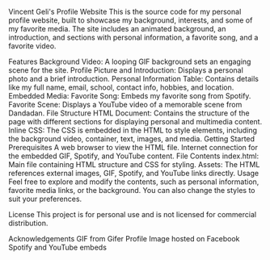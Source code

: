 Vincent Geli's Profile Website
This is the source code for my personal profile website, built to showcase my background, interests, and some of my favorite media. The site includes an animated background, an introduction, and sections with personal information, a favorite song, and a favorite video.

Features
Background Video: A looping GIF background sets an engaging scene for the site.
Profile Picture and Introduction: Displays a personal photo and a brief introduction.
Personal Information Table: Contains details like my full name, email, school, contact info, hobbies, and location.
Embedded Media:
Favorite Song: Embeds my favorite song from Spotify.
Favorite Scene: Displays a YouTube video of a memorable scene from Dandadan.
File Structure
HTML Document: Contains the structure of the page with different sections for displaying personal and multimedia content.
Inline CSS: The CSS is embedded in the HTML to style elements, including the background video, container, text, images, and media.
Getting Started
Prerequisites
A web browser to view the HTML file.
Internet connection for the embedded GIF, Spotify, and YouTube content.
File Contents
index.html: Main file containing HTML structure and CSS for styling.
Assets: The HTML references external images, GIF, Spotify, and YouTube links directly.
Usage
Feel free to explore and modify the contents, such as personal information, favorite media links, or the background. You can also change the styles to suit your preferences.

License
This project is for personal use and is not licensed for commercial distribution.

Acknowledgements
GIF from Gifer
Profile Image hosted on Facebook
Spotify and YouTube embeds
